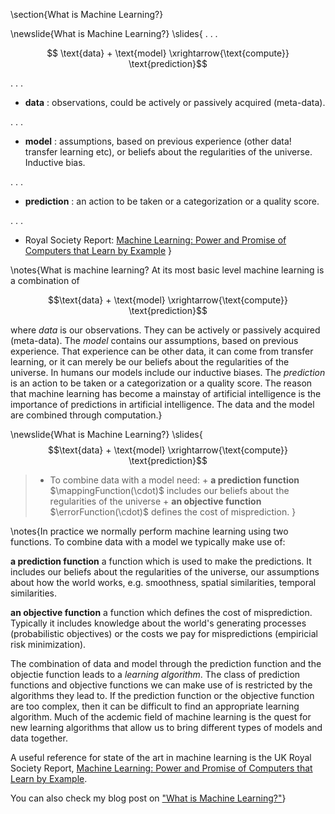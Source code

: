 \section{What is Machine Learning?}

\newslide{What is Machine Learning?}
\slides{
. . .

$$ \text{data} + \text{model} \xrightarrow{\text{compute}} \text{prediction}$$

. . .

-   **data** : observations, could be actively or passively
    acquired (meta-data).

. . .

-   **model** : assumptions, based on previous experience (other data!
    transfer learning etc), or beliefs about the regularities of
    the universe. Inductive bias.

. . .

-   **prediction** : an action to be taken or a categorization or a
    quality score.

. . .

-   Royal Society Report:
[Machine Learning: Power and Promise of Computers that Learn by Example](https://royalsociety.org/~/media/policy/projects/machine-learning/publications/machine-learning-report.pdf)
}

\notes{What is machine learning? At its most basic level machine learning is a combination of

$$\text{data} + \text{model} \xrightarrow{\text{compute}} \text{prediction}$$

where *data* is our observations. They can be actively or passively
acquired (meta-data). The *model* contains our assumptions, based on
previous experience. That experience can be other data, it can come
from transfer learning, or it can merely be our beliefs about the
regularities of the universe. In humans our models include our
inductive biases. The *prediction* is an action to be taken or a
categorization or a quality score. The reason that machine learning
has become a mainstay of artificial intelligence is the importance of
predictions in artificial intelligence. The data and the model are combined through computation.}

\newslide{What is Machine Learning?}
\slides{
$$\text{data} + \text{model} \xrightarrow{\text{compute}} \text{prediction}$$

> - To combine data with a model need:
      + **a prediction function** $\mappingFunction(\cdot)$ includes our beliefs about the regularities of the universe
      + **an objective function** $\errorFunction(\cdot)$ defines the cost of misprediction.
}

\notes{In practice we normally perform machine learning using two functions. To combine data with a model we typically make use of:

**a prediction function** a function which is used to make the predictions. It includes our beliefs about the regularities of the universe, our assumptions about how the world works, e.g. smoothness, spatial similarities, temporal similarities.

**an objective function** a function which defines the cost of misprediction. Typically it includes knowledge about the world's generating processes (probabilistic objectives) or the costs we pay for mispredictions (empiricial risk minimization).

The combination of data and model through the prediction function and the objectie function leads to a *learning algorithm*. The class of prediction functions and objective functions we can make use of is restricted by the algorithms they lead to. If the prediction function or the objective function are too complex, then it can be difficult to find an appropriate learning algorithm. Much of the acdemic field of machine learning is the quest for new learning algorithms that allow us to bring different types of models and data together.

A useful reference for state of the art in machine learning is the UK Royal Society Report, [Machine Learning: Power and Promise of Computers that Learn by Example](https://royalsociety.org/~/media/policy/projects/machine-learning/publications/machine-learning-report.pdf).

You can also check my blog post on ["What is Machine Learning?"](http://inverseprobability.com/2017/07/17/what-is-machine-learning)}
